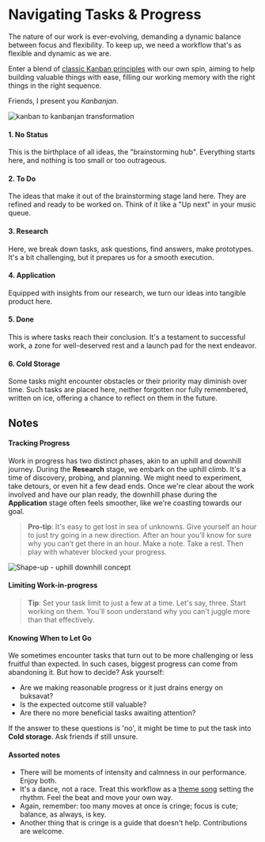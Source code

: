 # Navigating Tasks & Progress

The nature of our work is ever-evolving, demanding a dynamic balance between focus and flexibility. To keep up, we need a workflow that's as flexible and dynamic as we are. 

Enter a blend of [classic Kanban principles](https://www.youtube.com/shorts/wEN8DINqEss) with our own spin, aiming to help building valuable things with ease, filling our working memory with the right things in the right sequence. 

Friends, I present you _Kanbanjan_.

![kanban to kanbanjan transformation](https://github.com/amotali/konvektion/assets/25614707/15808aad-0ee7-4c1f-8bfc-1c74816994ec)
 
#### 1. No Status

This is the birthplace of all ideas, the "brainstorming hub". Everything starts here, and nothing is too small or too outrageous.

#### 2. To Do

The ideas that make it out of the brainstorming stage land here. They are refined and ready to be worked on. Think of it like a "Up next" in your music queue.

#### 3. Research

Here, we break down tasks, ask questions, find answers, make prototypes. It's a bit challenging, but it prepares us for a smooth execution.


#### 4. Application

Equipped with insights from our research, we turn our ideas into tangible product here. 

#### 5. Done

This is where tasks reach their conclusion. It's a testament to successful work, a zone for well-deserved rest and a launch pad for the next endeavor.

#### 6. Cold Storage

Some tasks might encounter obstacles or their priority may diminish over time. Such tasks are placed here, neither forgotten nor fully remembered, written on ice, offering a chance to reflect on them in the future.

## Notes

#### Tracking Progress

Work in progress has two distinct phases, akin to an uphill and downhill journey. During the **Research** stage, we embark on the uphill climb. It's a time of discovery, probing, and planning. We might need to experiment, take detours, or even hit a few dead ends. Once we're clear about the work involved and have our plan ready, the downhill phase during the **Application** stage often feels smoother, like we're coasting towards our goal.

> **Pro-tip**: It's easy to get lost in sea of unknowns. Give yourself an hour to just try going in a new direction. After an hour you’ll know for sure why you can’t get there in an hour. Make a note. Take a rest. Then play with whatever blocked your progress.

![Shape-up - uphill downhill concept](https://basecamp.com/assets/books/shapeup/3.4/hill_concept-a0a77c0ebb209b61899b8b4cdb1a315f2807e3fdc2e1d2373e2f19060725f042.png)


#### Limiting Work-in-progress

> **Tip**: Set your task limit to just a few at a time. Let's say, three. Start working on them. You'll soon understand why you can't juggle more than that effectively. 

#### Knowing When to Let Go

We sometimes encounter tasks that turn out to be more challenging or less fruitful than expected. 
In such cases, biggest progress can come from abandoning it. But how to decide? Ask yourself:

- Are we making reasonable progress or it just drains energy on buksavat?
- Is the expected outcome still valuable?
- Are there no more beneficial tasks awaiting attention?

If the answer to these questions is 'no', it might be time to put the task into **Cold storage**. Ask friends if still unsure.

#### Assorted notes

- There will be moments of intensity and calmness in our performance. Enjoy both.
- It's a dance, not a race. Treat this workflow as a [theme song](https://www.youtube.com/watch?v=vOOb2XFtQDM) setting the rhythm. Feel the beat and move your own way.
- Again, remember: too many moves at once is cringe; focus is cute; balance, as always, is key. 
- Another thing that is cringe is a guide that doesn't help. Contributions are welcome.
